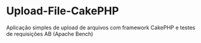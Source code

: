 # Upload-File-CakePHP
Aplicação simples de upload de arquivos com framework CakePHP e testes de requisições AB (Apache Bench) 
